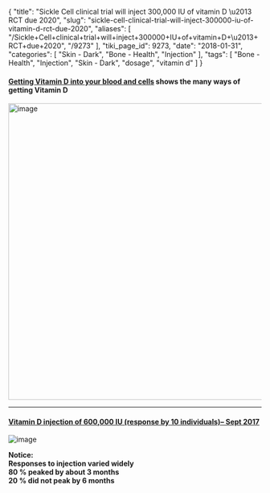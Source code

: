 {
    "title": "Sickle Cell clinical trial will inject 300,000 IU of vitamin D \u2013 RCT due 2020",
    "slug": "sickle-cell-clinical-trial-will-inject-300000-iu-of-vitamin-d-rct-due-2020",
    "aliases": [
        "/Sickle+Cell+clinical+trial+will+inject+300000+IU+of+vitamin+D+\u2013+RCT+due+2020",
        "/9273"
    ],
    "tiki_page_id": 9273,
    "date": "2018-01-31",
    "categories": [
        "Skin - Dark",
        "Bone - Health",
        "Injection"
    ],
    "tags": [
        "Bone - Health",
        "Injection",
        "Skin - Dark",
        "dosage",
        "vitamin d"
    ]
}


#### [Getting Vitamin D into your blood and cells](/posts/getting-vitamin-d-into-your-blood-and-cells) shows the many ways of getting Vitamin D

<img src="/attachments/d3.mock.jpg" alt="image" width="590">

---

#### [Vitamin D injection of 600,000 IU (response by 10 individuals)– Sept 2017](/posts/vitamin-d-injection-of-600000-iu-response-by-10-individuals)

<img src="https://d1bk1kqxc0sym.cloudfront.net/attachments/jpeg/600-000-response.jpg" alt="image">

 **Notice:   
Responses to injection varied widely  
80 % peaked by about 3 months  
20 % did not peak by 6 months**